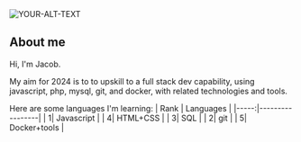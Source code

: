 
<!--
**jacobsternx/jacobsternx** is a ✨ _special_ ✨ repository because its `README.md` (this file) appears on your GitHub profile.
-->

<picture>
 <source media="(prefers-color-scheme: dark)" srcset="YOUR-DARKMODE-IMAGE">
 <source media="(prefers-color-scheme: light)" srcset="YOUR-LIGHTMODE-IMAGE">
 <img alt="YOUR-ALT-TEXT" src="YOUR-DEFAULT-IMAGE">
</picture>

## About me

Hi, I'm Jacob. 

My aim for 2024 is to to upskill to a full stack dev capability, using javascript, php, mysql, git, and docker, with related technologies and tools.

Here are some languages I'm learning:
| Rank | Languages       |
|-----:|-----------------|
|     1| Javascript      |
|     4| HTML+CSS        |
|     3| SQL             |
|     2| git             |
|     5| Docker+tools    |
